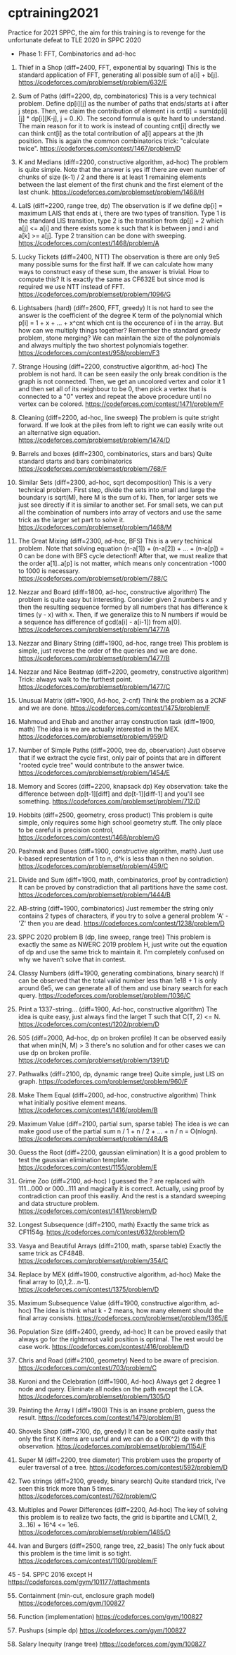 # cptraining2021
Practice for 2021 SPPC, the aim for this training is to revenge for the unfortunate defeat to TLE 2020 in SPPC 2020

* Phase 1: FFT, Combinatorics and ad-hoc 
1. Thief in a Shop (diff=2400, FFT, exponential by squaring)
This is the standard application of FFT, generating all possible sum of a[i] + b[j].
https://codeforces.com/problemset/problem/632/E


2. Sum of Paths (diff=2200, dp, combinatorics)
This is a very technical problem. Define dp[i][j] as the number of paths that ends/starts at i after j steps.
Then, we claim the contribution of element i is cnt[i] = sum(dp[i][j] * dp[i][K-j], j = 0..K). The second formula
is quite hard to understand. The main reason for it to work is instead of counting cnt[i] directly we can think
cnt[i] as the total contribution of a[i] appears at the jth position. This is again the common combinatorics trick: "calculate twice".
https://codeforces.com/contest/1467/problem/D


3. K and Medians (diff=2200, constructive algorithm, ad-hoc)
The problem is quite simple. Note that the answer is yes 
iff there are even number of chunks of size (k-1) / 2 and there is at least 1 remaining elements between the 
last element of the first chunk and the first element of the last chunk. https://codeforces.com/problemset/problem/1468/H


4. LaIS (diff=2200, range tree, dp)
The observation is if we define dp[i] = maximum LAIS that ends at i, there are two types of transition. Type 1 is the
standard LIS transition, type 2 is the transition from dp[j] + 2 which a[j] <= a[i] and there exists some k such that
k is between j and i and a[k] >= a[j]. Type 2 transition can be done with sweeping.
https://codeforces.com/contest/1468/problem/A


5. Lucky Tickets (diff=2400, NTT)
The observation is there are only 9e5 many possible sums for the first half. If we can calculate how many ways to construct
easy of these sum, the answer is trivial. How to compute this? It is exactly the same as CF632E but since mod is required we
use NTT instead of FFT. https://codeforces.com/problemset/problem/1096/G


6. Lightsabers (hard) (diff=2600, FFT, greedy)
It is not hard to see the answer is the coefficient of the degree K term of the polynomial which p[i] = 1 + x + ... + x^cnt which
cnt is the occurence of i in the array. But how can we multiply things together? Remember the standard greedy problem, stone merging?
We can maintain the size of the polynomials and always multiply the two shortest polynomials together.
https://codeforces.com/contest/958/problem/F3

7. Strange Housing (diff=2200, constructive algorithm, ad-hoc)
The problem is not hard. It can be seen easily the only break condition is the graph is not connected. Then, we get an uncolored vertex
and color it 1 and then set all of its neighbour to be 0, then pick a vertex that is connected to a "0" vertex and repeat the above 
procedure until no vertex can be colored. https://codeforces.com/contest/1471/problem/F

8. Cleaning (diff=2200, ad-hoc, line sweep)
The problem is quite stright forward. If we look at the piles from left to right we can easily write out an alternative sign equation.
https://codeforces.com/problemset/problem/1474/D


9. Barrels and boxes (diff=2300, combinatorics, stars and bars)
Quite standard starts and bars combinatorics https://codeforces.com/problemset/problem/768/F


10. Similar Sets (diff=2300, ad-hoc, sqrt decomposition)
This is a very technical problem. First step, divide the sets into small and large the boundary is sqrt(M), here M is the sum of ki.
Then, for larger sets we just see directly if it is similar to another set. For small sets, we can put all the combination of numbers
into array of vectors and use the same trick as the larger set part to solve it. https://codeforces.com/problemset/problem/1468/M


11. The Great Mixing (diff=2300, ad-hoc, BFS) 
This is a very techinical problem. Note that solving equation (n-a[1]) + (n-a[2]) + ... + (n-a[p]) = 0 can be done
with BFS cycle detection!! After that, we must realize that the order a[1]..a[p] is not matter, which means only concentration -1000 to 1000 is necessary. https://codeforces.com/problemset/problem/788/C


12. Nezzar and Board (diff=1800, ad-hoc, constructive algorithm)
The problem is quite easy but interesting. Consider given 2 numbers x and y then the resulting sequence formed by all numbers that
has difference k times (y - x) with x. Then, if we generalize this to N numbers if would be a sequence has difference of gcd(a[i] - a[i-1]) from a[0]. https://codeforces.com/problemset/problem/1477/A


13. Nezzar and Binary String (diff=1900, ad-hoc, range tree)
This problem is simple, just reverse the order of the queries and we are done. https://codeforces.com/problemset/problem/1477/B


14. Nezzar and Nice Beatmap (diff=2200, geometry, constructive algorithm)
Trick: always walk to the furthest point. https://codeforces.com/problemset/problem/1477/C


15. Unusual Matrix (diff=1900, Ad-hoc, 2-cnf)
Think the problem as a 2CNF and we are done. https://codeforces.com/contest/1475/problem/F

16. Mahmoud and Ehab and another array construction task (diff=1900, math)
The idea is we are actually interested in the MEX. 
https://codeforces.com/problemset/problem/959/D


17. Number of Simple Paths (diff=2000, tree dp, observation)
Just observe that if we extract the cycle first, only pair of points that are in different "rooted cycle tree" would contribute
to the answer twice. https://codeforces.com/problemset/problem/1454/E

18. Memory and Scores (diff=2200, knapsack dp)
Key observation: take the difference between dp[t-1][diff] and dp[t-1][diff-1] and you'll see something.
https://codeforces.com/problemset/problem/712/D


19. Hobbits (diff=2500, geometry, cross product)
This problem is quite simple, only requires some high school geometry stuff. The only place to be careful is precision control,
https://codeforces.com/contest/1468/problem/G


20. Pashmak and Buses (diff=1900, constructive algorithm, math)
Just use k-based representation of 1 to n, d^k is less than n then no solution. https://codeforces.com/problemset/problem/459/C


21. Divide and Sum (diff=1900, math, combinatorics, proof by contradiction)
It can be proved by constradiction that all partitions have the same cost. 
https://codeforces.com/problemset/problem/1444/B


22. AB-string (diff=1900, combinatorics)
Just remember the string only contains 2 types of characters, if you try to solve a general problem 'A' - 'Z' then you are dead.
https://codeforces.com/contest/1238/problem/D


23. SPPC 2020 problem B (dp, line sweep, range tree)
This problem is exactly the same as NWERC 2019 problem H, just write out the equation of dp and use the same trick to maintain it.
I'm completely confused on why we haven't solve that in contest. 


24. Classy Numbers (diff=1900, generating combinations, binary search)
If can be observed that the total valid number less than 1e18 + 1 is only around 6e5, we can generate all of them and use
binary search for each query. https://codeforces.com/problemset/problem/1036/C


25. Print a 1337-string... (diff=1900, Ad-hoc, constructive algorithm)
The idea is quite easy, just always find the larget T such that C(T, 2) <= N. https://codeforces.com/contest/1202/problem/D


26. 505 (diff=2000, Ad-hoc, dp on broken profile)
It can be observed easily that when min(N, M) > 3 there's no solution and for other cases we can use dp on broken profile.
https://codeforces.com/problemset/problem/1391/D


27. Pathwalks (diff=2100, dp, dynamic range tree)
Quite simple, just LIS on graph. https://codeforces.com/problemset/problem/960/F


28. Make Them Equal (diff=2000, ad-hoc, constructive algorithm)
Think what initially positive element means. https://codeforces.com/contest/1416/problem/B


29. Maximum Value (diff=2100, partial sum, sparse table)
The idea is we can make good use of the partial sum n / 1 + n / 2 + ... + n / n = O(nlogn).
https://codeforces.com/problemset/problem/484/B


30. Guess the Root (diff=2200, gaussian elimination)
It is a good problem to test the gaussian elimination template. 
https://codeforces.com/contest/1155/problem/E


31. Grime Zoo (diff=2100, ad-hoc)
I guessed the ? are replaced with 111...000 or 000...111 and magically it is correct. Actually, using proof
by contradiction can proof this easiliy. And the rest is a standard sweeping and data structure problem.
https://codeforces.com/contest/1411/problem/D


32. Longest Subsequence (diff=2100, math)
Exactly the same trick as CF1154g. https://codeforces.com/contest/632/problem/D


33. Vasya and Beautiful Arrays (diff=2100, math, sparse table)
Exactly the same trick as CF484B. https://codeforces.com/problemset/problem/354/C


34. Replace by MEX (diff=1900, constructive algorithm, ad-hoc)
Make the final array to [0,1,2...n-1]. https://codeforces.com/contest/1375/problem/D


35. Maximum Subsequence Value (diff=1900, constructive algorithm, ad-hoc)
The idea is think what k - 2 means, how many element should the final array consists. 
https://codeforces.com/problemset/problem/1365/E


36. Population Size (diff=2400, greedy, ad-hoc)
It can be proved easily that always go for the rightmost valid position is optimal. The rest would be case work.
https://codeforces.com/contest/416/problem/D


37. Chris and Road (diff=2100, geometry)
Need to be aware of precision. https://codeforces.com/contest/703/problem/C


38. Kuroni and the Celebration (diff=1900, Ad-hoc)
Always get 2 degree 1 node and query. Eliminate all nodes on the path except the LCA.
https://codeforces.com/problemset/problem/1305/D


39. Painting the Array I (diff=1900)
This is an insane problem, guess the result. https://codeforces.com/contest/1479/problem/B1


40. Shovels Shop (diff=2100, dp, greedy)
It can be seen quite easily that only the first K items are useful and we can do a O(K^2) dp with this observation.
https://codeforces.com/problemset/problem/1154/F


41. Super M (diff=2200, tree diameter)
This problem uses the property of euler traversal of a tree. https://codeforces.com/contest/592/problem/D


42. Two strings (diff=2100, greedy, binary search)
Quite standard trick, I've seen this trick more than 5 times. https://codeforces.com/contest/762/problem/C


43. Multiples and Power Differences (diff=2200, Ad-hoc)
The key of solving this problem is to realize two facts, the grid is bipartite and LCM(1, 2, 3...16) + 16^4 <= 1e6.
https://codeforces.com/problemset/problem/1485/D


44.  Ivan and Burgers (diff=2500, range tree, z2_basis)
The only fuck about this problem is the time limit is so tight. https://codeforces.com/contest/1100/problem/F

45 - 54. SPPC 2016 except H
https://codeforces.com/gym/101177/attachments


55. Containment (min-cut, enclosure graph model)
https://codeforces.com/gym/100827

56. Function (implementation)
https://codeforces.com/gym/100827

57. Pushups (simple dp)
https://codeforces.com/gym/100827

58. Salary Inequity (range tree)
https://codeforces.com/gym/100827

